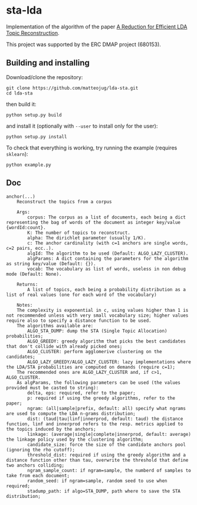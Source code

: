 sta-lda
====

Implementation of the algorithm of the paper [A Reduction for Efficient LDA Topic Reconstruction](https://papers.nips.cc/paper/8012-a-reduction-for-efficient-lda-topic-reconstruction).

This project was supported by the ERC DMAP project (680153). 

Building and installing
----
Download/clone the repository:
```
git clone https://github.com/matteojug/lda-sta.git
cd lda-sta
```
then build it:
```
python setup.py build
```
and install it (optionally with `--user` to install only for the user):
```
python setup.py install
```

To check that everything is working, try running the example (requires `sklearn`):
```
python example.py
```

Doc
----
```
anchor(...)
    Reconstruct the topics from a corpus
    
    Args:
        corpus: The corpus as a list of documents, each being a dict representing the bag of words of the document as integer key/value {wordId:count}.
        K: The number of topics to reconstruct.
        alpha: The dirichlet parameter (usually 1/K).
        c: The anchor cardinality (with c=1 anchors are single words, c=2 pairs, ecc..).
        algId: The algorithm to be used (Default: ALGO_LAZY_CLUSTER).
        algParams: A dict containing the parameters for the algorithm as string key/value (Default: {}).
        vocab: The vocabulary as list of words, useless in non debug mode (Default: None).
    
    Returns:
        A list of topics, each being a probability distribution as a list of real values (one for each word of the vocabulary)
    
    Notes:
    The complexity is exponential in c, using values higher than 1 is not recommended unless with very small vocabulary size; higher values require also to specify a distance function to be used.
    The algorithms available are:
        ALGO_STA_DUMP: dump the STA (Single Topic Allocation) probabilities;
        ALGO_GREEDY: greedy algorithm that picks the best candidates that don't collide with already picked ones;
        ALGO_CLUSTER: perform agglomerive clustering on the candidates;
        ALGO_LAZY_GREEDY/ALGO_LAZY_CLUSTER: lazy implementations where the LDA/STA probabilities are computed on demands (require c=1);
    The recommended ones are ALGO_LAZY_CLUSTER and, if c>1, ALGO_CLUSTER.
    As algParams, the following parameters can be used (the values provided must be casted to string):
        delta, eps: required, refer to the paper;
        p: required if using the greedy algorithms, refer to the paper;
        ngram: (all|sample|prefix, default: all) specify what ngrams are used to compute the LDA n-grams distribution;
        dist: (taud|tau|linf|innerprod, default: taud) the distance function, linf and innerprod refers to the resp. metrics applied to the topics induced by the anchors;
        linkage: (average|single|complete|innerprod, default: average) the linkage policy used by the clustering algorithm;
        candidate_size: force the size of the candidate anchors pool (ignoring the rho cutoff);
        threshold_dist: required if using the greedy algorithm and a distance function other than tau, overwrite the threshold that define two anchors colliding;
        ngram_sample_count: if ngram=sample, the numberd of samples to take from each document;
        random_seed: if ngram=sample, random seed to use when required;
        stadump_path: if algo=STA_DUMP, path where to save the STA distribution;
```
